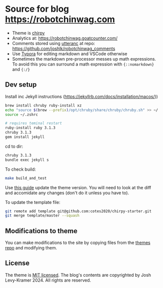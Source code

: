 # Source for blog https://robotchinwag.com

<!-- * Website CMS/editor: https://app.pagescms.org/joshlk/robotchinwag.com -->
* Theme is [chirpy](https://github.com/cotes2020/jekyll-theme-chirpy)
* Analytics at: https://robotchinwag.goatcounter.com/
* Comments stored using [utteranc](https://utteranc.es/) at repo: https://github.com/joshlk/robotchinwag_comments
* Use [Typora](https://typora.io/) for editing markdown and VSCode otherwise
* Sometimes the markdown pre-processor messes up math expressions. To avoid this you can surround a math expression with `{::nomarkdown}` and `{:/}`

## Dev setup

Install inc Jekyll instructions (https://jekyllrb.com/docs/installation/macos/))
```bash
brew install chruby ruby-install xz
echo "source $(brew --prefix)/opt/chruby/share/chruby/chruby.sh" >> ~/.zshrc
source ~/.zshrc

# requires teminal restart
ruby-install ruby 3.1.3
chruby 3.1.3
gem install jekyll
```

cd to dir:
```bash
chruby 3.1.3
bundle exec jekyll s
```

To check build:
```bash
make build_and_test
```

Use [this guide]([img_path](https://github.com/cotes2020/jekyll-theme-chirpy/wiki/Upgrade-Guide#upgrade-from-starter)) update the theme version. You will need to look at the diff and accomidate any changes (don't do it unless you have to).

To update the template file:
```bash
git remote add template git@github.com:cotes2020/chirpy-starter.git
git merge template/master --squash
```

## Modifications to theme

You can make modifications to the site by copying files from the [themes repo](https://github.com/cotes2020/jekyll-theme-chirpy) and modifying them.

## License

The theme is [MIT licensed](https://github.com/cotes2020/jekyll-theme-chirpy/blob/master/LICENSE). The blog's contents are copyrighted by Josh Levy-Kramer 2024. All rights are reserved.
